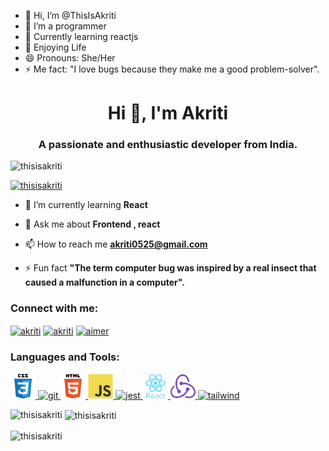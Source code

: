 - 👋 Hi, I’m @ThisIsAkriti
- 👀 I’m a programmer
- 🌱 Currently learning reactjs
- 💞️ Enjoying Life
- 😄 Pronouns: She/Her
- ⚡ Me fact: "I love bugs because they make me a good problem-solver".

<h1 align="center">Hi 👋, I'm Akriti</h1>
<h3 align="center">A passionate and enthusiastic developer from India.</h3>

<p align="left"> <img src="https://komarev.com/ghpvc/?username=thisisakriti&label=Profile%20views&color=0e75b6&style=flat" alt="thisisakriti" /> </p>

<p align="left"> <a href="https://github.com/ryo-ma/github-profile-trophy"><img src="https://github-profile-trophy.vercel.app/?username=thisisakriti" alt="thisisakriti" /></a> </p>

- 🌱 I’m currently learning **React**

- 💬 Ask me about **Frontend , react**

- 📫 How to reach me **akriti0525@gmail.com**

- ⚡ Fun fact **"The term computer bug was inspired by a real insect that caused a malfunction in a computer".**

<h3 align="left">Connect with me:</h3>
<p align="left">
<a href="https://twitter.com/akriti" target="blank"><img align="center" src="https://raw.githubusercontent.com/rahuldkjain/github-profile-readme-generator/master/src/images/icons/Social/twitter.svg" alt="akriti" height="30" width="40" /></a>
<a href="https://linkedin.com/in/akriti" target="blank"><img align="center" src="https://raw.githubusercontent.com/rahuldkjain/github-profile-readme-generator/master/src/images/icons/Social/linked-in-alt.svg" alt="akriti" height="30" width="40" /></a>
<a href="https://codesandbox.com/aimer" target="blank"><img align="center" src="https://raw.githubusercontent.com/rahuldkjain/github-profile-readme-generator/master/src/images/icons/Social/codesandbox.svg" alt="aimer" height="30" width="40" /></a>
</p>

<h3 align="left">Languages and Tools:</h3>
<p align="left"> <a href="https://www.w3schools.com/css/" target="_blank" rel="noreferrer"> <img src="https://raw.githubusercontent.com/devicons/devicon/master/icons/css3/css3-original-wordmark.svg" alt="css3" width="40" height="40"/> </a> <a href="https://git-scm.com/" target="_blank" rel="noreferrer"> <img src="https://www.vectorlogo.zone/logos/git-scm/git-scm-icon.svg" alt="git" width="40" height="40"/> </a> <a href="https://www.w3.org/html/" target="_blank" rel="noreferrer"> <img src="https://raw.githubusercontent.com/devicons/devicon/master/icons/html5/html5-original-wordmark.svg" alt="html5" width="40" height="40"/> </a> <a href="https://developer.mozilla.org/en-US/docs/Web/JavaScript" target="_blank" rel="noreferrer"> <img src="https://raw.githubusercontent.com/devicons/devicon/master/icons/javascript/javascript-original.svg" alt="javascript" width="40" height="40"/> </a> <a href="https://jestjs.io" target="_blank" rel="noreferrer"> <img src="https://www.vectorlogo.zone/logos/jestjsio/jestjsio-icon.svg" alt="jest" width="40" height="40"/> </a> <a href="https://reactjs.org/" target="_blank" rel="noreferrer"> <img src="https://raw.githubusercontent.com/devicons/devicon/master/icons/react/react-original-wordmark.svg" alt="react" width="40" height="40"/> </a> <a href="https://redux.js.org" target="_blank" rel="noreferrer"> <img src="https://raw.githubusercontent.com/devicons/devicon/master/icons/redux/redux-original.svg" alt="redux" width="40" height="40"/> </a> <a href="https://tailwindcss.com/" target="_blank" rel="noreferrer"> <img src="https://www.vectorlogo.zone/logos/tailwindcss/tailwindcss-icon.svg" alt="tailwind" width="40" height="40"/> </a> </p>

<p><img align="left" src="https://github-readme-stats.vercel.app/api/top-langs?username=thisisakriti&show_icons=true&locale=en&layout=compact" alt="thisisakriti" /></p>

<p>&nbsp;<img align="center" src="https://github-readme-stats.vercel.app/api?username=thisisakriti&show_icons=true&locale=en" alt="thisisakriti" /></p>

<p><img align="center" src="https://github-readme-streak-stats.herokuapp.com/?user=thisisakriti&" alt="thisisakriti" /></p>

<!---
ThisIsAkriti/ThisIsAkriti is a ✨ special ✨ repository because its `README.md` (this file) appears on your GitHub profile.
You can click the Preview link to take a look at your changes.
--->

